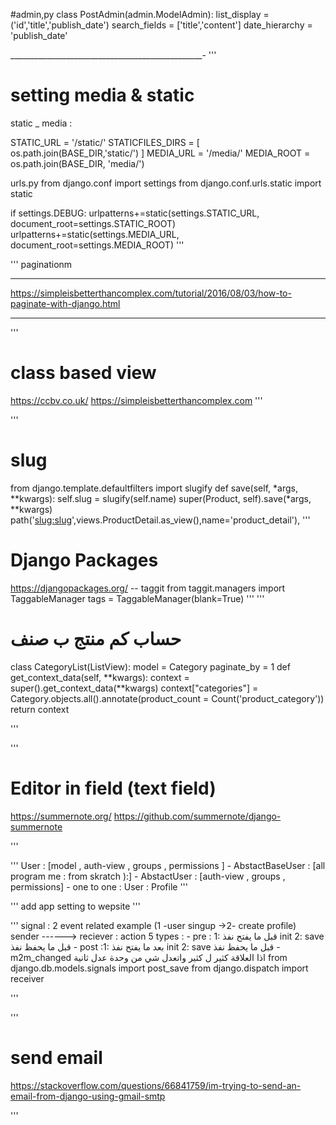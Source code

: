 #admin,py
class PostAdmin(admin.ModelAdmin):
    list_display  = ('id','title','publish_date')
    search_fields = ['title','content']
    date_hierarchy = 'publish_date'

________________________________________________-
'''
# setting media & static
static _ media :

STATIC_URL = '/static/'
STATICFILES_DIRS = [
    os.path.join(BASE_DIR,'static/')
]
MEDIA_URL = '/media/'
MEDIA_ROOT = os.path.join(BASE_DIR, 'media/')


urls.py
from django.conf import settings
from django.conf.urls.static import static


if settings.DEBUG:
    urlpatterns+=static(settings.STATIC_URL, document_root=settings.STATIC_ROOT)
    urlpatterns+=static(settings.MEDIA_URL, document_root=settings.MEDIA_ROOT)
'''

'''
paginationm
_ _  _  _ _ 
https://simpleisbetterthancomplex.com/tutorial/2016/08/03/how-to-paginate-with-django.html

----------
'''
# class based view
https://ccbv.co.uk/
https://simpleisbetterthancomplex.com
'''


'''
# slug
from django.template.defaultfilters import slugify
def save(self, *args, **kwargs):
       self.slug = slugify(self.name)
       super(Product, self).save(*args, **kwargs)
 path('<slug:slug>',views.ProductDetail.as_view(),name='product_detail'),
'''
# Django Packages
https://djangopackages.org/
 -- taggit
 from taggit.managers import TaggableManager
tags = TaggableManager(blank=True)
'''
'''
# حساب كم منتج ب صنف
class CategoryList(ListView):
    model = Category
    paginate_by = 1
    def get_context_data(self, **kwargs):
        context = super().get_context_data(**kwargs)
        context["categories"] = Category.objects.all().annotate(product_count = Count('product_category'))
        return context
    
'''

'''
# Editor in field (text field)
https://summernote.org/
https://github.com/summernote/django-summernote

'''

'''
 User : [model , auth-view , groups , permissions ]
    - AbstactBaseUser : [all program me : from skratch ):]
    - AbstactUser :  [auth-view , groups , permissions]
    - one to one : User : Profile
'''

'''
add app setting to wepsite
'''

'''
signal : 2 event related example (1 -user singup ->2- create profile)
sender ------> reciever : action
    5 types :
       - pre : 1: قبل ما يفتح نفذ init 2: save قبل ما يحفظ نفذ
       - post :1: بعد ما يفتح نفذ  init 2: save  قبل ما يحفظ نفذ
       - m2m_changed اذا العلاقة كثير ل كثير واتعدل شي من وحدة عدل ثانية
from django.db.models.signals import post_save
from django.dispatch import receiver

'''

'''
# send email
https://stackoverflow.com/questions/66841759/im-trying-to-send-an-email-from-django-using-gmail-smtp

'''